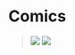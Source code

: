 # Comics
> ![](https://m.media-amazon.com/images/I/71GPeneF0rL._AC_SY741_.jpg)
> ![](https://upload.wikimedia.org/wikipedia/en/thumb/2/23/Civil_War_7.jpg/220px-Civil_War_7.jpg)

